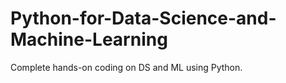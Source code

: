 # Python-for-Data-Science-and-Machine-Learning

Complete hands-on coding on DS and ML using Python.
